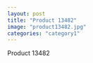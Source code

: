 ```yaml
---
layout: post
title: "Product 13482"
image: "product13482.jpg"
categories: "category1"
---
```

Product 13482
